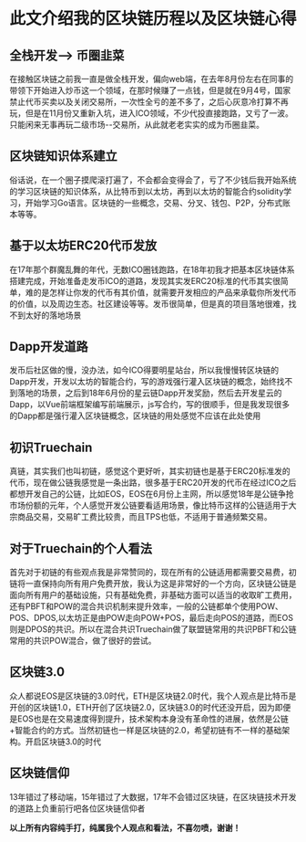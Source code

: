 # 此文介绍我的区块链历程以及区块链心得
## 全栈开发--> 币圈韭菜
在接触区块链之前我一直是做全栈开发，偏向web端，在去年8月份左右在同事的带领下开始进入炒币这一个领域，在那时候赚了一点钱，但是就在9月4号，国家禁止代币买卖以及关闭交易所，一次性全亏的差不多了，之后心灰意冷打算不再玩，但是在11月份又重新入坑，进入ICO领域，不少代投直接跑路，又亏了一波。只能闲来无事再玩二级市场--交易所，从此就老老实实的成为币圈韭菜。

## 区块链知识体系建立
俗话说，在一个圈子摸爬滚打遍了，不会都会变得会了，亏了不少钱后我开始系统的学习区块链的知识体系，从比特币到以太坊，再到以太坊的智能合约solidity学习，开始学习Go语言。区块链的一些概念，交易、分叉、钱包、P2P，分布式账本等等。

## 基于以太坊ERC20代币发放
在17年那个群魔乱舞的年代，无数ICO圈钱跑路，在18年初我才把基本区块链体系搭建完成，开始准备走发币ICO的道路，发现其实发ERC20标准的代币其实很简单，难的是怎样让你发的代币有其价值，就需要开发相应的产品来承载你所发代币的价值，以及周边生态。社区建设等等。发币很简单，但是真的项目落地很难，找不到太好的落地场景

## Dapp开发道路
发币后社区做的慢，没办法，如今ICO得要明星站台，所以我慢慢转区块链的Dapp开发，开发以太坊的智能合约，写的游戏强行灌入区块链的概念，始终找不到落地的场景，之后到18年6月份的星云链Dapp开发奖励，然后去开发星云的Dapp，以Vue前端框架编写前端展示，js写合约，写的很顺手，但是我发现很多的Dapp都是强行灌入区块链概念，区块链的用处感觉不应该在此处使用

## 初识Truechain
真链，其实我们也叫初链，感觉这个更好听，其实初链也是基于ERC20标准发的代币，现在做公链我感觉是一条出路，很多基于ERC20开发的代币在经过ICO之后都想开发自己的公链，比如EOS，EOS在6月份上主网，所以感觉18年是公链争抢市场份额的元年，个人感觉开发公链要看适用场景，像比特币这样的公链适用于大宗商品交易，交易旷工费比较贵，而且TPS也低，不适用于普通频繁交易。

## 对于Truechain的个人看法
首先对于初链的有些观点我是非常赞同的，现在所有的公链适用都需要交易费，初链将一直保持向所有用户免费开放，我认为这是非常好的一个方向，区块链公链是面向所有用户的基础设施，只有基础免费，非基础方面可以适当的收取旷工费用，还有PBFT和POW的混合共识机制来提升效率，一般的公链都单个使用POW、POS、DPOS,以太坊正是由POW走向POW+POS，最后走向POS的道路，而EOS则是DPOS的共识。所以在混合共识Truechain做了联盟链常用的共识PBFT和公链常用的共识POW混合，做了很好的尝试。

## 区块链3.0
众人都说EOS是区块链的3.0时代，ETH是区块链2.0时代，我个人观点是比特币是开创的区块链1.0，ETH开创了区块链2.0，区块链3.0的时代还没开启，因为即便是EOS也是在交易速度得到提升，技术架构本身没有革命性的进展，依然是公链+智能合约的方式。当然初链也一样是区块链的2.0，希望初链有不一样的基础架构。开启区块链3.0的时代

## 区块链信仰
13年错过了移动端，15年错过了大数据，17年不会错过区块链，在区块链技术开发的道路上负重前行吧各位区块链信仰者

**以上所有内容纯手打，纯属我个人观点和看法，不喜勿喷，谢谢！**
